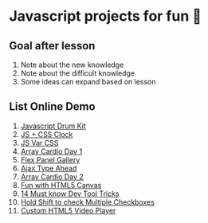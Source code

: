 # Javascript projects for fun 🕺

## Goal after lesson

1. Note about the new knowledge
2. Note about the difficult knowledge
3. Some ideas can expand based on lesson

## List Online Demo

1. [Javascript Drum Kit](#)
2. [JS + CSS Clock](http://codepen.io/quangnd/full/qRVejz/)
3. [JS Var CSS](http://codepen.io/quangnd/full/jyKLQb/)
4. [Array Cardio Day 1](http://codepen.io/quangnd/full/YNOZpZ/)
5. [Flex Panel Gallery](http://codepen.io/quangnd/full/YNMzqZ/)
6. [Ajax Type Ahead](http://codepen.io/quangnd/full/xgNKmN/)
7. [Array Cardio Day 2](http://codepen.io/quangnd/pen/YNmqgM)
8. [Fun with HTML5 Canvas](http://codepen.io/quangnd/full/VpwPLG/)
9. [14 Must know Dev Tool Tricks](http://codepen.io/quangnd/full/OpJqXe/)
10. [Hold Shift to check Multiple Checkboxes](http://codepen.io/quangnd/full/jBEBjp/)
11. [Custom HTML5 Video Player](http://codepen.io/quangnd/full/yMeeXa/)



